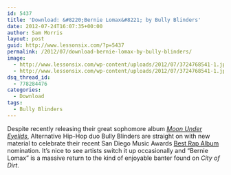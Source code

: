 ```yaml
---
id: 5437
title: 'Download: &#8220;Bernie Lomax&#8221; by Bully Blinders'
date: 2012-07-24T16:07:35+00:00
author: Sam Morris
layout: post
guid: http://www.lessonsix.com/?p=5437
permalink: /2012/07/download-bernie-lomax-by-bully-blinders/
image:
  - http://www.lessonsix.com/wp-content/uploads/2012/07/3724768541-1.jpeg
  - http://www.lessonsix.com/wp-content/uploads/2012/07/3724768541-1.jpeg
dsq_thread_id:
  - 778284476
categories:
  - Download
tags:
  - Bully Blinders
---
```

Despite recently releasing their great sophomore album _[Moon Under Eyelids](http://www.lessonsix.com/2012/05/review-bully-blinders-moon-under-eyelids/)_, Alternative Hip-Hop duo Bully Blinders are straight on with new material to celebrate their recent San Diego Music Awards [Best Rap Album](http://www.sdcitybeat.com/sandiego/blog-947-san-diego-music-awar.html) nomination. It&#8217;s nice to see artists switch it up occasionally and &#8220;Bernie Lomax&#8221; is a massive return to the kind of enjoyable banter found on _City of Dirt_.